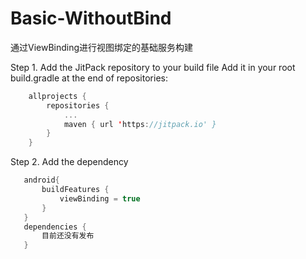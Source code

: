 # Basic-WithoutBind
 通过ViewBinding进行视图绑定的基础服务构建
 
 
 Step 1. Add the JitPack repository to your build file
  Add it in your root build.gradle at the end of repositories:
```kotlin 
 	allprojects {
 		repositories {
 			...
 			maven { url 'https://jitpack.io' }
 		}
 	}
``` 
 Step 2. Add the dependency
 ```kotlin 
    android{
        buildFeatures {
            viewBinding = true
        }
    }
 	dependencies { 
        目前还没有发布
 	}
```  
